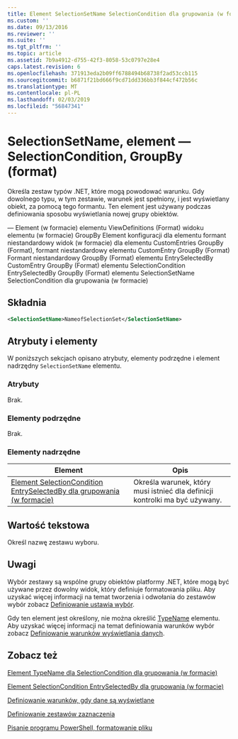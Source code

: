 ```yaml
---
title: Element SelectionSetName SelectionCondition dla grupowania (w formacie) | Dokumentacja firmy Microsoft
ms.custom: ''
ms.date: 09/13/2016
ms.reviewer: ''
ms.suite: ''
ms.tgt_pltfrm: ''
ms.topic: article
ms.assetid: 7b9a4912-d755-42f3-8058-53c0797e28e4
caps.latest.revision: 6
ms.openlocfilehash: 371913eda2b09ff6788494b68738f2ad53ccb115
ms.sourcegitcommit: b6871f21bd666f9cd71dd336bb3f844cf472b56c
ms.translationtype: MT
ms.contentlocale: pl-PL
ms.lasthandoff: 02/03/2019
ms.locfileid: "56847341"
---
```

# <a name="selectionsetname-element-for-selectioncondition-for-groupby-format"></a>SelectionSetName, element — SelectionCondition, GroupBy (format)

Określa zestaw typów .NET, które mogą powodować warunku. Gdy dowolnego typu, w tym zestawie, warunek jest spełniony, i jest wyświetlany obiekt, za pomocą tego formantu. Ten element jest używany podczas definiowania sposobu wyświetlania nowej grupy obiektów.

— Element (w formacie) elementu ViewDefinitions (Format) widoku elementu (w formacie) GroupBy Element konfiguracji dla elementu formant niestandardowy widok (w formacie) dla elementu CustomEntries GroupBy (Format), formant niestandardowy elementu CustomEntry GroupBy (Format) Formant niestandardowy GroupBy (Format) elementu EntrySelectedBy CustomEntry GroupBy (Format) elementu SelectionCondition EntrySelectedBy GroupBy (Format) elementu SelectionSetName SelectionCondition dla grupowania (w formacie)

## <a name="syntax"></a>Składnia

```xml
<SelectionSetName>NameofSelectionSet</SelectionSetName>
```

## <a name="attributes-and-elements"></a>Atrybuty i elementy

W poniższych sekcjach opisano atrybuty, elementy podrzędne i element nadrzędny `SelectionSetName` elementu.

### <a name="attributes"></a>Atrybuty

Brak.

### <a name="child-elements"></a>Elementy podrzędne

Brak.

### <a name="parent-elements"></a>Elementy nadrzędne

|Element|Opis|
|-------------|-----------------|
|[Element SelectionCondition EntrySelectedBy dla grupowania (w formacie)](./selectioncondition-element-for-entryselectedby-for-groupby-format.md)|Określa warunek, który musi istnieć dla definicji kontrolki ma być używany.|

## <a name="text-value"></a>Wartość tekstowa

Określ nazwę zestawu wyboru.

## <a name="remarks"></a>Uwagi

Wybór zestawy są wspólne grupy obiektów platformy .NET, które mogą być używane przez dowolny widok, który definiuje formatowania pliku. Aby uzyskać więcej informacji na temat tworzenia i odwołania do zestawów wybór zobacz [Definiowanie ustawia wybór](./defining-selection-sets.md).

Gdy ten element jest określony, nie można określić [TypeName](./typename-element-for-selectioncondition-for-groupby-format.md) elementu. Aby uzyskać więcej informacji na temat definiowania warunków wybór zobacz [Definiowanie warunków wyświetlania danych](./defining-conditions-for-displaying-data.md).

## <a name="see-also"></a>Zobacz też

[Element TypeName dla SelectionCondition dla grupowania (w formacie)](./typename-element-for-selectioncondition-for-groupby-format.md)

[Element SelectionCondition EntrySelectedBy dla grupowania (w formacie)](./selectioncondition-element-for-entryselectedby-for-groupby-format.md)

[Definiowanie warunków, gdy dane są wyświetlane](./defining-conditions-for-displaying-data.md)

[Definiowanie zestawów zaznaczenia](./defining-selection-sets.md)

[Pisanie programu PowerShell, formatowanie pliku](./writing-a-powershell-formatting-file.md)
